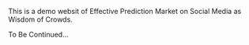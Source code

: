This is a demo websit of Effective Prediction Market on Social Media as Wisdom of Crowds.

To Be Continued...
